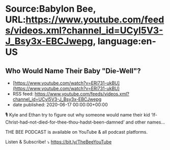 # Source:Babylon Bee, URL:https://www.youtube.com/feeds/videos.xml?channel_id=UCyl5V3-J_Bsy3x-EBCJwepg, language:en-US

## Who Would Name Their Baby "Die-Well"?
 - [https://www.youtube.com/watch?v=ERl731-ukBU](https://www.youtube.com/watch?v=ERl731-ukBU)
 - RSS feed: https://www.youtube.com/feeds/videos.xml?channel_id=UCyl5V3-J_Bsy3x-EBCJwepg
 - date published: 2020-06-17 00:00:00+00:00

🎙️ Kyle and Ethan try to figure out why someone would name their kid ‘If-Christ-had-not-died-for-thee-thou-hadst-been-damned’ and other names...

THE BEE PODCAST is available on YouTube & all podcast platforms. 

Listen & Subscribe! ⤵️
https://bit.ly/TheBeeYouTube

